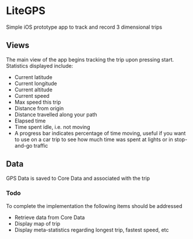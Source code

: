 # LiteGPS

Simple iOS prototype app to track and record 3 dimensional trips

## Views

The main view of the app begins tracking the trip upon pressing start.  Statistics displayed include:

- Current latitude
- Current longitude
- Current altitude
- Current speed
- Max speed this trip
- Distance from origin
- Distance travelled along your path
- Elapsed time
- Time spent idle, i.e. not moving
- A progress bar indicates percentage of time moving, useful if you want to use on a car trip to see how much time was spent at lights or in stop-and-go traffic

## Data

GPS Data is saved to Core Data and associated with the trip

### Todo

To complete the implementation the following items should be addressed

- Retrieve data from Core Data
- Display map of trip
- Display meta-statistics regarding longest trip, fastest speed, etc
